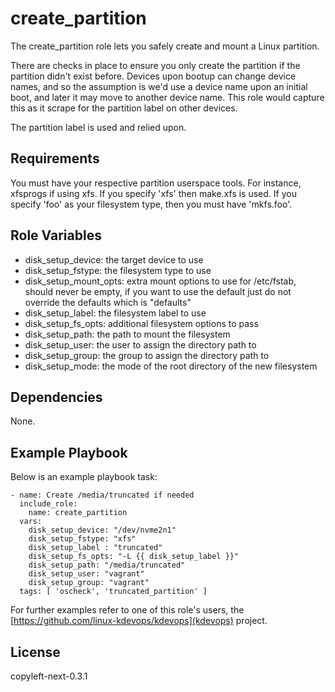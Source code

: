 create_partition
================

The create_partition role lets you safely create and mount a Linux partition.

There are checks in place to ensure you only create the partition if the
partition didn't exist before. Devices upon bootup can change device names, and
so the assumption is we'd use a device name upon an initial boot, and later it
may move to another device name. This role would capture this as it scrape for
the partition label on other devices.

The partition label is used and relied upon.

Requirements
------------

You must have your respective partition userspace tools.  For instance,
xfsprogs if using xfs. If you specify 'xfs' then make.xfs is used. If you
specify 'foo' as your filesystem type, then you must have 'mkfs.foo'.

Role Variables
--------------

  * disk_setup_device: the target device to use
  * disk_setup_fstype: the filesystem type to use
  * disk_setup_mount_opts: extra mount options to use for /etc/fstab, should
    never be empty, if you want to use the default just do not override
    the defaults which is "defaults"
  * disk_setup_label: the filesystem label to use
  * disk_setup_fs_opts: additional filesystem options to pass
  * disk_setup_path: the path to mount the filesystem
  * disk_setup_user: the user to assign the directory path to
  * disk_setup_group: the group to assign the directory path to
  * disk_setup_mode: the mode of the root directory of the new filesystem

Dependencies
------------

None.

Example Playbook
----------------

Below is an example playbook task:

```
- name: Create /media/truncated if needed
  include_role:
    name: create_partition
  vars:
    disk_setup_device: "/dev/nvme2n1"
    disk_setup_fstype: "xfs"
    disk_setup_label : "truncated"
    disk_setup_fs_opts: "-L {{ disk_setup_label }}"
    disk_setup_path: "/media/truncated"
    disk_setup_user: "vagrant"
    disk_setup_group: "vagrant"
  tags: [ 'oscheck', 'truncated_partition' ]
```

For further examples refer to one of this role's users, the
[https://github.com/linux-kdevops/kdevops](kdevops) project.

License
-------

copyleft-next-0.3.1
